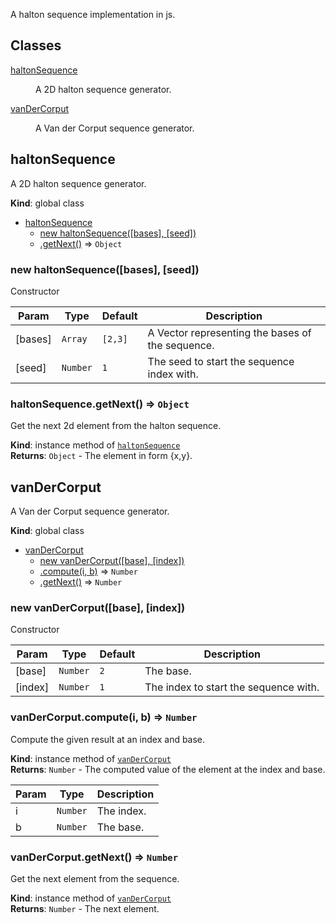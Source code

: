 A halton sequence implementation in js.

## Classes

<dl>
<dt><a href="#haltonSequence">haltonSequence</a></dt>
<dd><p>A 2D halton sequence generator.</p>
</dd>
<dt><a href="#vanDerCorput">vanDerCorput</a></dt>
<dd><p>A Van der Corput sequence generator.</p>
</dd>
</dl>

<a name="haltonSequence"></a>

## haltonSequence
A 2D halton sequence generator.

**Kind**: global class  

* [haltonSequence](#haltonSequence)
    * [new haltonSequence([bases], [seed])](#new_haltonSequence_new)
    * [.getNext()](#haltonSequence+getNext) ⇒ <code>Object</code>

<a name="new_haltonSequence_new"></a>

### new haltonSequence([bases], [seed])
Constructor


| Param | Type | Default | Description |
| --- | --- | --- | --- |
| [bases] | <code>Array</code> | <code>[2,3]</code> | A Vector representing the bases of the sequence. |
| [seed] | <code>Number</code> | <code>1</code> | The seed to start the sequence index with. |

<a name="haltonSequence+getNext"></a>

### haltonSequence.getNext() ⇒ <code>Object</code>
Get the next 2d element from the halton sequence.

**Kind**: instance method of [<code>haltonSequence</code>](#haltonSequence)  
**Returns**: <code>Object</code> - The element in form {x,y}.  
<a name="vanDerCorput"></a>

## vanDerCorput
A Van der Corput sequence generator.

**Kind**: global class  

* [vanDerCorput](#vanDerCorput)
    * [new vanDerCorput([base], [index])](#new_vanDerCorput_new)
    * [.compute(i, b)](#vanDerCorput+compute) ⇒ <code>Number</code>
    * [.getNext()](#vanDerCorput+getNext) ⇒ <code>Number</code>

<a name="new_vanDerCorput_new"></a>

### new vanDerCorput([base], [index])
Constructor


| Param | Type | Default | Description |
| --- | --- | --- | --- |
| [base] | <code>Number</code> | <code>2</code> | The base. |
| [index] | <code>Number</code> | <code>1</code> | The index to start the sequence with. |

<a name="vanDerCorput+compute"></a>

### vanDerCorput.compute(i, b) ⇒ <code>Number</code>
Compute the given result at an index and base.

**Kind**: instance method of [<code>vanDerCorput</code>](#vanDerCorput)  
**Returns**: <code>Number</code> - The computed value of the element at the index and base.  

| Param | Type | Description |
| --- | --- | --- |
| i | <code>Number</code> | The index. |
| b | <code>Number</code> | The base. |

<a name="vanDerCorput+getNext"></a>

### vanDerCorput.getNext() ⇒ <code>Number</code>
Get the next element from the sequence.

**Kind**: instance method of [<code>vanDerCorput</code>](#vanDerCorput)  
**Returns**: <code>Number</code> - The next element.  
